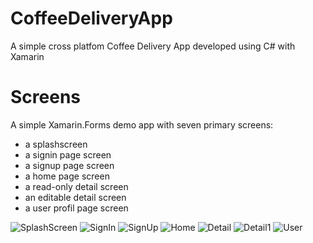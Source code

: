 # CoffeeDeliveryApp
A simple cross platfom Coffee Delivery App developed using C# with Xamarin
# Screens 
A simple Xamarin.Forms demo app with seven primary screens:

-  a splashscreen
-  a signin page screen
-  a signup page screen 
-  a home page screen 
-  a read-only detail screen
-  an editable detail screen
-  a user profil page screen 


![SplashScreen](./Screenshots/SplashScreen.jpeg)
![SignIn](./Screenshots/SignInPage.jpeg)
![SignUp](./Screenshots/SignUpPage.jpeg)
![Home](./Screenshots/HomePage.jpeg)
![Detail](./Screenshots/DetailPage.jpeg)
![Detail1](./Screenshots/DetailPage1.jpeg)
![User](./Screenshots/UserProfilePage.jpeg)
